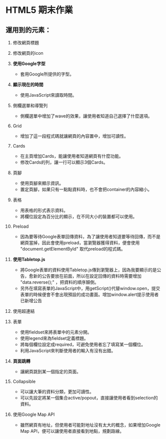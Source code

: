 # HTML5 期末作業

## 運用到的元素：

1. 修改網頁標題

2. 修改網頁的icon

3. **使用Google字型**
	- 套用Google所提供的字型。

4. **顯示現在的時間**
	- 使用JavaScript來讀取時間。

5. 側欄選單和導覽列
	- 側欄選單中增加了wave的效果，讓使用者知道自己選擇了什麼選項。

6. Grid
	- 增加了這一段程式碼就讓網頁的內容置中，增加可讀性。

7. Cards
	- 在主頁增加Cards，能讓使用者知道網頁有什麼功能。
	- 修改Cards的列，讓一行可以顯示3個Cards。

8. 頁腳
	- 使用頁腳來顯示資訊。
	- 置定頁腳，如果只有一點點資料時，也不會把container的內容縮小。

9. 表格
	- 用表格的形式表示資料。
	- 將欄位設定為百分比的顯示，在不同大小的裝置都可以使用。

10. Preload
	- 因為要等待Google表單回傳資料，為了讓使用者知道要等待回傳，而不是網頁當掉，因此會使用preload，當瀏覽器獲得資料，便會使用 "document.getElementById" 取代preload的程式碼。

11. **使用Tabletop.js**
	- 將Google表單的資料使用Tabletop.js傳到瀏覽器上，因為我要顯示的是公告，愈新的公告要放在前面，所以在設定回傳的資料時需要增加 "data.reverse();" ，把資料的順序顛倒。
	- 另外在填寫表單的JavaScript中，用getScript()代替window.open，提交表單的時候便會不會出現預設的成功畫面。增加window.alert提示使用者已新增公告

12. 使用超連結

13. 表單
	- 使用fieldset來將表單中的元素分開。
	- 使用legend來為fieldset定義標題。
	- 將每個欄位設定成required，可避免使用者忘了填寫某一個欄位。
	- 利用JavaScript來判斷使用者的輸入有沒有出錯。

14. **頁面跳轉**
	- 讓網頁跳到某一個指定的頁面。

15. Collapsible
	- 可以讓大筆的資料分類，更加可讀性。
	- 可以先設定將某一個集合active/popout，直接讓使用者看到selection的資料。

16. 使用Google Map API
	- 雖然網頁有地址，但使用者可能對地址沒有太大的概念，如果增加Google Map API，便可以讓使用者直接看到地點，規劃路線。